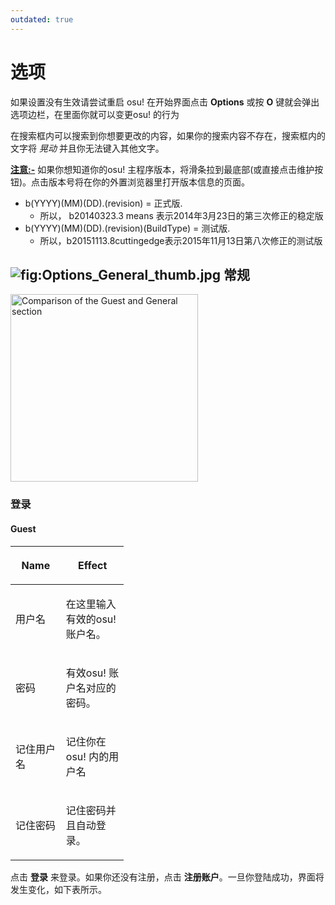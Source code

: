 ```yaml
---
outdated: true
---
```

选项
====

如果设置没有生效请尝试重启 osu! 在开始界面点击 **Options** 或按 **O** 键就会弹出选项边栏，在里面你就可以变更osu! 的行为

在搜索框内可以搜索到你想要更改的内容，如果你的搜索内容不存在，搜索框内的文字将 *晃动* 并且你无法键入其他文字。

<u>**注意:-**</u>
如果你想知道你的osu! 主程序版本，将滑条拉到最底部(或直接点击维护按钮)。点击版本号将在你的外置浏览器里打开版本信息的页面。

-   b(YYYY)(MM)(DD).(revision) = 正式版.
    -   所以， b20140323.3 means 表示2014年3月23日的第三次修正的稳定版
-   b(YYYY)(MM)(DD).(revision)(BuildType) = 测试版.
    -   所以，b20151113.8cuttingedge表示2015年11月13日第八次修正的测试版

![](Options_General_thumb.jpg "fig:Options_General_thumb.jpg") 常规
-------------------------------------------------------------------

<img src="Options General.jpg" title="Comparison of the Guest and  General section" alt="Comparison of the Guest and  General section" width="300" />

### 登录

#### Guest

<table style="width:36%;">
<colgroup>
<col width="12%" />
<col width="24%" />
</colgroup>
<thead>
<tr class="header">
<th><p>Name</p></th>
<th><p>Effect</p></th>
</tr>
</thead>
<tbody>
<tr class="odd">
<td><p>用户名</p></td>
<td><p>在这里输入有效的osu! 账户名。</p></td>
</tr>
<tr class="even">
<td><p>密码</p></td>
<td><p>有效osu! 账户名对应的密码。</p></td>
</tr>
<tr class="odd">
<td><p>记住用户名</p></td>
<td><p>记住你在osu! 内的用户名</p></td>
</tr>
<tr class="even">
<td><p>记住密码</p></td>
<td><p>记住密码并且自动登录。</p></td>
</tr>
</tbody>
</table>

点击 **登录** 来登录。如果你还没有注册，点击 **注册账户**。一旦你登陆成功，界面将发生变化，如下表所示。
